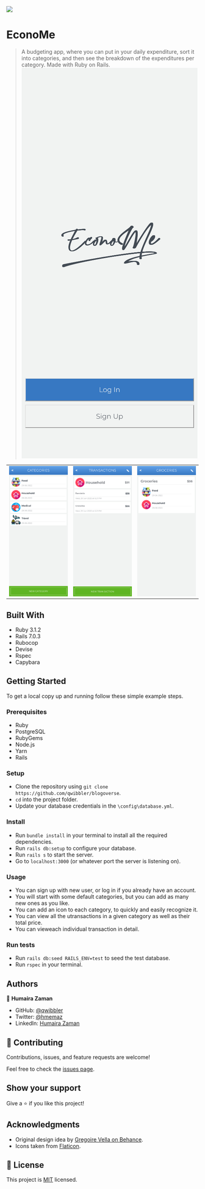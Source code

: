 ![](https://img.shields.io/badge/Microverse-blueviolet)

# EconoMe

> A budgeting app, where you can put in your daily expenditure, sort it into categories, and then see the breakdown of the expenditures per category. Made with Ruby on Rails.
![splash_page](./app/assets/images/home.png)

 |   |   |   |
 | - |:-:| -:|
 |![category_page](./app/assets/images/categories.png) | ![transactions_page](./app/assets/images/transactions.png) | ![details_page](./app/assets/images/details.png) |

## Built With

- Ruby 3.1.2
- Rails 7.0.3
- Rubocop
- Devise
- Rspec
- Capybara

## Getting Started

To get a local copy up and running follow these simple example steps.

### Prerequisites
- Ruby
- PostgreSQL
- RubyGems
- Node.js
- Yarn
- Rails
### Setup
- Clone the repository using `git clone https://github.com/qwibbler/blogoverse`.
- `cd` into the project folder.
- Update your database credentials in the `\config\database.yml`.

### Install
- Run `bundle install` in your terminal to install all the required dependencies.
- Run `rails db:setup` to configure your database.
- Run `rails s` to start the server.
- Go to `localhost:3000` (or whatever port the server is listening on).

### Usage
- You can sign up with new user, or log in if you already have an account.
- You will start with some default categories, but you can add as many new ones as you like.
- You can add an icon to each category, to quickly and easily recognize it.
- You can view all the utransactions in a given category as well as their total price.
- You can vieweach individual transaction in detail.
### Run tests
- Run `rails db:seed RAILS_ENV=test` to seed the test database.
- Run `rspec` in your terminal.
<!-- ### Deployment -->

## Authors

👤 **Humaira Zaman**

- GitHub: [@qwibbler](https://github.com/qwibbler)
- Twitter: [@hmemaz](https://twitter.com/hmemaz)
- LinkedIn: [Humaira Zaman](https://www.linkedin.com/in/hmemaz1994/)

## 🤝 Contributing

Contributions, issues, and feature requests are welcome!

Feel free to check the [issues page](../../issues/).

## Show your support

Give a ⭐️ if you like this project!

## Acknowledgments

- Original design idea by [Gregoire Vella on Behance](https://www.behance.net/gregoirevella).
- Icons taken from [Flaticon](https://www.flaticon.com/).

## 📝 License
This project is [MIT](./MIT.md) licensed.
